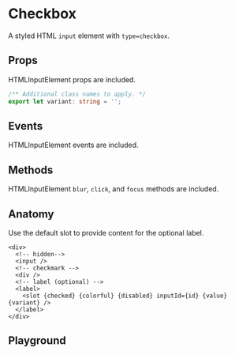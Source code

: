 <script>
    import Playground from './CheckboxPlayground.svelte';
</script>

# Checkbox

A styled HTML `input` element with `type=checkbox`.

## Props

HTMLInputElement props are included.

```ts
/** Additional class names to apply. */
export let variant: string = '';
```

## Events

HTMLInputElement events are included.

## Methods

HTMLInputElement `blur`, `click`, and `focus` methods are included.

## Anatomy

Use the default slot to provide content for the optional label.

```svelte
<div>
  <!-- hidden-->
  <input />
  <!-- checkmark -->
  <div />
  <!-- label (optional) -->
  <label>
    <slot {checked} {colorful} {disabled} inputId={id} {value} {variant} />
  </label>
</div>
```

## Playground

<Playground />
